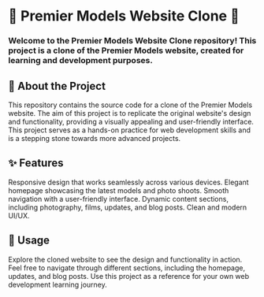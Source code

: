 # 🌟 Premier Models Website Clone 🌟
### Welcome to the Premier Models Website Clone repository! This project is a clone of the Premier Models website, created for learning and development purposes.

## 📝 About the Project
This repository contains the source code for a clone of the Premier Models website. The aim of this project is to replicate the original website's design and functionality, providing a visually appealing and user-friendly interface. This project serves as a hands-on practice for web development skills and is a stepping stone towards more advanced projects.

## ✨ Features
Responsive design that works seamlessly across various devices.
Elegant homepage showcasing the latest models and photo shoots.
Smooth navigation with a user-friendly interface.
Dynamic content sections, including photography, films, updates, and blog posts.
Clean and modern UI/UX.

## 🚀 Usage
Explore the cloned website to see the design and functionality in action. Feel free to navigate through different sections, including the homepage, updates, and blog posts. Use this project as a reference for your own web development learning journey.
